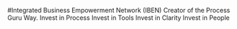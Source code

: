 #Integrated Business Empowerment Network (IBEN)
Creator of the Process Guru Way.
Invest in Process
Invest in Tools
Invest in Clarity
Invest in People
